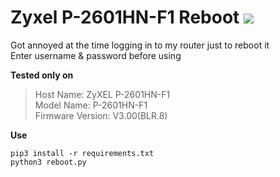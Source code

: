 # Zyxel P-2601HN-F1 Reboot <a href="http://www.wtfpl.net" target="_blank"> <img src="https://img.shields.io/badge/License-WTFPL%202.0-lightgrey.svg?style=flat-square"> </a>
Got annoyed at the time logging in to my router just to reboot it<br>
Enter username & password before using<br>

**Tested only on** <br>
> Host Name: 	ZyXEL P-2601HN-F1<br>
> Model Name: 	P-2601HN-F1<br>
> Firmware Version: 	V3.00(BLR.8)

**Use**
```shell
pip3 install -r requirements.txt
python3 reboot.py
```
